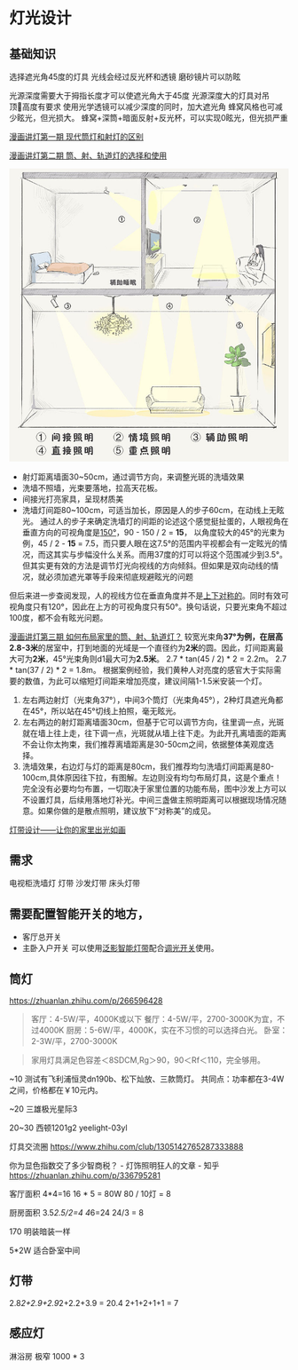 # 灯光设计

## 基础知识

选择遮光角45度的灯具
光线会经过反光杯和透镜
磨砂镜片可以防眩

光源深度需要大于拇指长度才可以使遮光角大于45度
光源深度大的灯具对吊顶高度有要求
使用光学透镜可以减少深度的同时，加大遮光角
蜂窝风格也可减少眩光，但光损大。
蜂窝+深筒+暗面反射+反光杯，可以实现0眩光，但光损严重

[漫画讲灯第一期 现代筒灯和射灯的区别](http://www.yidoutang.com/guide-12513.html)

[漫画讲灯第⼆期 筒、射、轨道灯的选择和使⽤](http://www.yidoutang.com/guide-13423.html)

![室内光线的种类](./light-types.jpg)

- 射灯距离墙面30~50cm，通过调节方向，来调整光斑的洗墙效果
- 洗墙不照墙，光束要落地，拉高天花板。
- 间接光打亮家具，呈现材质美
- 洗墙灯间距80~100cm，可适当加长，原因是人的步子60cm，在动线上无眩光。
通过人的步子来确定洗墙灯的间距的论述这个感觉挺扯蛋的，人眼视角在垂直方向的可视角度是[150°](https://en.wikipedia.org/wiki/Field_of_view#cite_ref-Traquair_5-0)，90 - 150 / 2 = **15**，
以角度较大的45°的光束为例，45 / 2 - **15** = 7.5，而只要人眼在这7.5°的范围内平视都会有一定眩光的情况，而这其实与步幅没什么关系。而用37度的灯可以将这个范围减少到3.5°。
但其实更有效的方法是调节灯光向视线的方向倾斜。但如果是双向动线的情况，就必须加遮光罩等手段来彻底规避眩光的问题

但后来进一步查阅发现，人的视线方位在垂直角度并不是[上下对称的][1]。同时有效可视角度只有120°，因此在上方的可视角度只有50°。换句话说，只要光束角不超过100度，都不会有眩光问题。

[漫画讲灯第三期 如何布局家里的筒、射、轨道灯？](http://www.yidoutang.com/guide-12652.html)
较宽光束角**37°**为例，在层高**2.8-3米**的居室中，打到地面的光域是一个直径约为**2米**的圆。因此，灯间距离最大可为**2米**，45°光束角则d1最大可为**2.5米**。
2.7 * tan(45 / 2) * 2 = 2.2m。
2.7 * tan(37 / 2) * 2 = 1.8m。
根据案例经验，我们黄种人对亮度的感官大于实际需要的数值，为此可以缩短灯间距来增加亮度，建议间隔1-1.5米安装一个灯。

1. 左右两边射灯（光束角37°），中间3个筒灯（光束角45°），2种灯具遮光角都在45°，所以站在45°切线上拍照，毫无眩光。
2. 左右两边的射灯距离墙面30cm，但基于它可以调节方向，往里调一点，光斑就在墙上往上走，往下调一点，光斑就从墙上往下走。为此开孔离墙面的距离不会让你太拘束，我们推荐离墙距离是30-50cm之间，依据整体美观度选择。
3. 洗墙效果，右边灯与灯的距离是80cm，我们推荐均匀洗墙灯间距离是80-100cm,具体原因往下拉，有图解。左边则没有均匀布局灯具，这是个重点！完全没有必要均匀布置，一切取决于家里位置的功能布局，图中沙发上方可以不设置灯具，后续用落地灯补光。中间三盏做主照明距离可以根据现场情况随意。如果你做的是散点照明，建议放下“对称美”的成见。

[灯带设计——让你的家里出光如画](http://www.yidoutang.com/guide-55232.html)


## 需求
电视柜洗墙灯
灯带
沙发灯带
床头灯带

## 需要配置智能开关的地方，
- 客厅总开关
- 主卧入户开关
可以使用[泛影智能灯带][3]配合[调光开关][4]使用。

## 筒灯
https://zhuanlan.zhihu.com/p/266596428
> 客厅：4-5W/平，4000K或以下
> 餐厅：4-5W/平，2700-3000K为宜，不过4000K
> 厨房：5-6W/平，4000K，实在不习惯的可以选择白光。
> 卧室：2-3W/平，2700-3000K

> 家用灯具满足色容差＜8SDCM,Rg＞90，90＜Rf＜110，完全够用。

~10
测试有飞利浦恒灵dn190b、松下灿放、三款筒灯。
共同点：功率都在3-4W之间，价格都在￥10元内。

~20
三雄极光星际3

20~30
西顿1201g2 yeelight-03yl


灯具交流圈
https://www.zhihu.com/club/1305142765287333888

你为显色指数交了多少智商税？ - 灯饰照明狂人的文章 - 知乎
https://zhuanlan.zhihu.com/p/336795281

客厅面积 4*4=16
16 * 5 = 80W
80 / 10灯 = 8

厨房面积 3.5*2.5/2=4
4*6=24
24/3 = 8

170 明装暗装一样

5*2W 适合卧室中间



## 灯带



2.8*2+2.9+2.9*2+2.2+3.9 = 20.4
2+1+2+1+1 = 7

## 感应灯



淋浴房 
极窄
1000 * 3



[1]: https://www.epd.gov.hk/eia/register/report/eiareport/eia_2522017/EIA/html/Appendix/Appendix%2011.1.pdf
[2]: https://zhuanlan.zhihu.com/p/85688897 "橱柜灯安装"
[3]: https://detail.tmall.com/item.htm?id=597277685310
[4]: https://detail.tmall.com/item.htm?id=612163343308